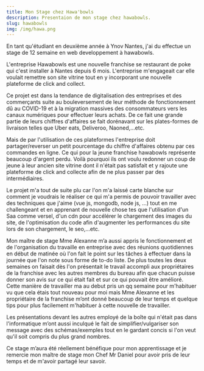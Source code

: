 ```yaml
---
title: Mon Stage chez Hawa'bowls 
description: Presentaion de mon stage chez hawabowls.
slug: hawabowls
img: /img/hawa.png
---
```


En tant qu'étudiant en deuxième année à Ynov Nantes, j'ai du effectue un stage de 12 semaine en web developpement à hawabowls.

L'entreprise Hawabowls est une nouvelle franchise se restaurant de poke qui c'est installer à Nantes depuis 6 mois. L'entreprise m'engageait car elle voulait remettre son site vitrine tout en y incorporant une nouvelle plateforme de click and collect.

Ce projet est dans la tendance de digitalisation des entreprises et des commerçants suite au bouleversement de leur méthode de fonctionnement dû au COVID-19 et à la migration massives des consommateurs vers les canaux numériques pour effectuer leurs achats. De ce fait une grande partie de leurs chiffres d'affaires se fait dorénavant sur les plates-formes de livraison telles que Uber eats, Deliveroo, Naoned,...etc.

Mais de par l'utilisation de ces plateformes l'entreprise doit partager/reverser un petit pourcentage du chiffre d'affaires obtenu par ces commandes en ligne. Ce qui pour la jeune franchise hawabowls représente beaucoup d'argent perdu. Voilà pourquoi ils ont voulu redonner un coup de jeune à leur ancien site vitrine dont il n'était pas satisfait et y rajoute une plateforme de click and collecte afin de ne plus passer par des intermédiaires.

Le projet m'a tout de suite plu car l'on m'a laissé carte blanche sur comment je voudrais le réaliser ce qui m'a permis de pouvoir travailler avec des techniques que j'aime (vue js, mongodb, node js, ...) tout en me challengeant et en apprenant de nouvelle chose tes que l'utilisation d'un Saa comme versel, d'un cdn pour accélérer le chargement des images du site, de l'optimisation du code afin d'augmenter les performances du site lors de son chargement, le seo,...etc.

Mon maître de stage Mme Alexanne m’a aussi appris le fonctionnement et de l'organisation du travaille en entreprise avec des réunions quotidiennes en début de matinée où l'on fait le point sur les tâches à effectuer dans la journée que l'on note sous forme de to-do liste. 
De plus toutes les deux semaines on faisait dès l'on présentait le travail accompli aux propriétaires de la franchise avec les autres membres du bureau afin que chacun puisse donner son avis sur ce qui était fait et sur ce qui pouvait être amélioré.
Cette manière de travailler ma au debut pris un qq semaine pour m'habituer vu que cela étais tout nouveau pour moi mais Mme Alexanne et les propriétaire de la franchise m’ont donné beaucoup de leur temps et quelque tips pour plus facilement m'habituer à cette nouvelle de travailler. 

Les présentations devant les autres employé de la boîte qui n'était pas dans l'informatique m’ont aussi inculqué le fait de simplifier/vulgariser son message avec des schémas/exemples tout en le gardant concis si l'on veut qu'il soit compris du plus grand nombres.

Ce stage m’aura été réellement bénéfique pour mon apprentissage et je remercie mon maître de stage mon Chef Mr Daniel pour avoir pris de leur temps et de m'avoir partagé leur savoir.